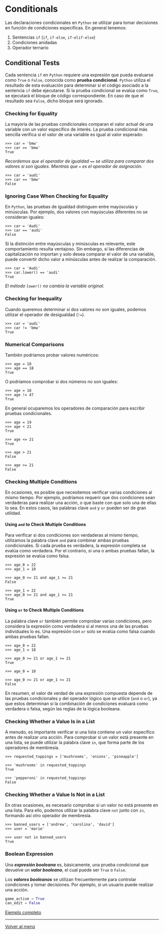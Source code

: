 # Conditionals

Las declaraciones condicionales en `Python` se utilizar para tomar decisiones en función de condiciones especificas. En general tenemos:

1. Sentencias `if` (`if`, `if-else`, `if-elif-else`)
2. Condiciones anidadas
3. Operador ternario

## Conditional Tests

Cada sentencia `if` en `Python` requiere una expresión que pueda evaluarse como `True` o `False`, conocida como **prueba condicional**. `Python` utiliza el resultado de esta evaluación para determinar si el código asociado a la sentencia `if` debe ejecutarse. Si la prueba condicional se evalúa como `True`, se ejecutará el bloque de código correspondiente. En caso de que el resultado sea `False`, dicho bloque será ignorado.

### Checking for Equality

La mayoría de las pruebas condicionales comparan el valor actual de una variable con un valor específico de interés. La prueba condicional más sencilla verifica si el valor de una variable es igual al valor esperado:

```shell
>>> car = 'bmw'
>>> car == 'bmw'
True
```

_Recordemos que el operador de igualdad `==` se utiliza para comparar dos valores si son iguales. Mientras que `=` es el operador de asignación._

```shell
>>> car = 'audi'
>>> car == 'bmw'
False
```

### Ignoring Case When Checking for Equality

En `Python`, las pruebas de igualdad distinguen entre mayúsculas y minúsculas. Por ejemplo, dos valores con mayúsculas diferentes no se consideran iguales:

```shell
>>> car = 'Audi'
>>> car == 'audi'
False
```

Si la distinción entre mayúsculas y minúsculas es relevante, este comportamiento resulta ventajoso. Sin embargo, si las diferencias de capitalización no importan y solo desea comparar el valor de una variable, puede convertir dicho valor a minúsculas antes de realizar la comparación.

```shell
>>> car = 'Audi'
>>> car.lower() == 'audi'
True
```

_El método `lower()` no cambia la variable original._

### Checking for Inequality

Cuando queremos determinar si dos valores no son iguales, podemos utilizar el operador de desigualdad (`!=`).

```shell
>>> car = 'audi'
>>> car != 'bmw'
True
```

### Numerical Comparisons

También podríamos probar valores numéricos:

```shell
>>> age = 18
>>> age == 18
True
```

O podríamos comprobar si dos números no son iguales:

```shell
>>> age = 18
>>> age != 47
True
```

En general ocuparemos los operadores de comparación para escribir pruebas condicionales.

```shell
>>> age = 19
>>> age < 21
True

>>> age <= 21
True

>>> age > 21
False

>>> age >= 21
False
```

### Checking Multiple Conditions

En ocasiones, es posible que necesitemos verificar varias condiciones al mismo tiempo. Por ejemplo, podríamos requerir que dos condiciones sean verdaderas para realizar una acción, o que baste con que solo una de ellas lo sea. En estos casos, las palabras clave `and` y `or` pueden ser de gran utilidad.

#### Using `and` to Check Multiple Conditions

Para verificar si dos condiciones son verdaderas al mismo tiempo, utilizamos la palabra clave `and` para combinar ambas pruebas condicionales. Si cada prueba es verdadera, la expresión completa se evalúa como verdadera. Por el contrario, si una o ambas pruebas fallan, la expresión se evalúa como falsa.

```shell
>>> age_0 = 22
>>> age_1 = 18

>>> age_0 >= 21 and age_1 >= 21
False

>>> age_1 = 22
>>> age_0 >= 21 and age_1 >= 21
True
```

#### Using `or` to Check Multiple Conditions

La palabra clave `or` también permite comprobar varias condiciones, pero considera la expresión como verdadera si al menos una de las pruebas individuales lo es. Una expresión con `or` solo se evalúa como falsa cuando ambas pruebas fallan.

```shell
>>> age_0 = 22
>>> age_1 = 18

>>> age_0 >= 21 or age_1 >= 21
True

>>> age_0 = 18

>>> age_0 >= 21 or age_1 >= 21
False
```

En resumen, el valor de verdad de una expresión compuesta depende de las pruebas condicionales y del operador lógico que se utilice (`and` o `or`), ya que estos determinan si la combinación de condiciones evaluará como verdadera o falsa, según las reglas de la lógica booleana.

### Checking Whether a Value Is in a List

A menudo, es importante verificar si una lista contiene un valor específico antes de realizar una acción. Para comprobar si un valor está presente en una lista, se puede utilizar la palabra clave `in`, que forma parte de los operadores de membresía.

```shell
>>> requested_toppings = ['mushrooms', 'onions', 'pineapple']

>>> 'mushrooms' in requested_toppings
True

>>> 'pepperoni' in requested_toppings
False
```

### Checking Whether a Value Is Not in a List

En otras ocasiones, es necesario comprobar si un valor no está presente en una lista. Para ello, podemos utilizar la palabra clave `not` junto con `in`, formando así otro operador de membresía.

```shell
>>> banned_users = ['andrew', 'carolina', 'david']
>>> user = 'marie'

>>> user not in banned_users
True
```

### Boolean Expression

Una **_expresión booleana_** es, básicamente, una prueba condicional que devuelve un **_valor booleano_**, el cual puede ser `True` o `False`.

Los **_valores booleanos_** se utilizan frecuentemente para controlar condiciones y tomar decisiones. Por ejemplo, si un usuario puede realizar una acción.

```python
game_active = True
can_edit = False
```

[Ejemplo completo](./xx-example-codes/0.6-conditionals.py)

---

[Volver al menú](./0.0-Learn-the-basics.md)
